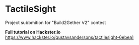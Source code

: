 # TactileSight
Project subbmition for "Build2Gether V2" contest

**Full tutorial on Hackster.io**
https://www.hackster.io/gustavsandersons/tactilesight-6ebea1
